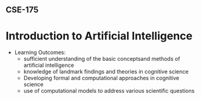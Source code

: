 ## CSE-175
# Introduction to Artificial Intelligence
* Learning Outcomes:
  *   sufficient understanding of the basic conceptsand methods of artificial intelligence
  *   knowledge of landmark findings and theories in cognitive science
  *   Developing formal and computational approaches in cognitive science
  *   use of computational models to address various scientific questions
